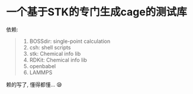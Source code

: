 # 一个基于STK的专门生成cage的测试库

依赖:

> 1. BOSSdir: single-point calculation
> 2. csh: shell scripts
> 3. stk: Chemical info lib
> 4. RDKit: Chemical info lib
> 5. openbabel
> 6. LAMMPS

赖的写了, 懂得都懂... :sleepy: